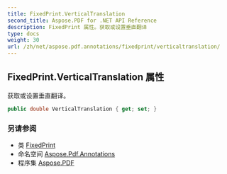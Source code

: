 ```yaml
---
title: FixedPrint.VerticalTranslation
second_title: Aspose.PDF for .NET API Reference
description: FixedPrint 属性。获取或设置垂直翻译
type: docs
weight: 30
url: /zh/net/aspose.pdf.annotations/fixedprint/verticaltranslation/
---
```

## FixedPrint.VerticalTranslation 属性

获取或设置垂直翻译。

```csharp
public double VerticalTranslation { get; set; }
```

### 另请参阅

* 类 [FixedPrint](../)
* 命名空间 [Aspose.Pdf.Annotations](../../../aspose.pdf.annotations/)
* 程序集 [Aspose.PDF](../../../)